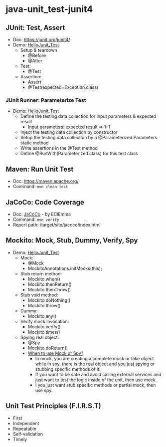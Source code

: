 # java-unit_test-junit4


## JUnit: Test, Assert 
- Doc: https://junit.org/junit4/
- Demo: [HelloJunit_Test](/src/test/java/k0/junit4/HelloJunit_Test.java)
    - Setup & teardown 
        - @Before
        - @After
    - Test:
        - @Test
    - Assertion:
        - Assert
        - @Test(expected=Exception.class)

### JUnit Runner: Parameterize Test
- Demo: [HelloJunit_Test](/src/test/java/k0/junit4/order/Order_Test.java)
    - Define the testing data collection for input parameters & expected result
        - Input parameters: expected result => 1: 1
    - Inject the testing data collection by constructor
    - Setup the testing data collection by a @Parameterized.Parameters static method
    - Write assertions in the @Test method
    - Define @RunWith(Parameterized.class) for this test class



## Maven: Run Unit Test
- Doc: https://maven.apache.org/
- Command: ```mvn clean test```


## JaCoCo: Code Coverage
- Doc: [JaCoCo](https://www.eclemma.org/jacoco/) - by EClEmma 
- Command: ```mvn verify```
- Report path: /target/site/jacoco/index.html


##  Mockito: Mock, Stub, Dummy, Verify, Spy 
- Demo: [HelloJunit_Test](/src/test/java/k0/junit4/order/OrderBizHelper_PostgreSQLUtil_Test.java)
    - Mock:
        - @Mock
        - MockitoAnnotations.initMocks(this);
    - Stub return method:
        - Mockito.when()
        - Mockito.thenReturn()
        - Mockito.thenThrow()
    - Stub void method:    
        - Mockito.doNothing()
        - Mockito.throw()
    - Dummy:
        - Mockito.any()
    - Verify mock invocation:
        - Mockito.verify()
        - Mockito.times()
    - Spying real object:
        - @Spy
        - Mockito.doReturn()
        - [When to use Mock or Spy?](https://javapointers.com/tutorial/difference-between-spy-and-mock-in-mockito/)
            - In mock, you are creating a complete mock or fake object while in spy, there is the real object and you just spying or stubbing specific methods of it.
            - If you want to be safe and avoid calling external services and just want to test the logic inside of the unit, then use mock. 
            - I you just want stub specific methods or partial mock, then use spy.
                 

## Unit Test Principles (F.I.R.S.T)
- First
- Independent
- Repeatable
- Self-validation
- Timely